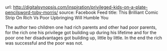 url: http://digitalsynopsis.com/inspiration/privileged-kids-on-a-plate-pencilsword-toby-morris/
source: Facebook Feed
title: This Brilliant Comic Strip On Rich Vs Poor Upbringing Will Humble You


The author two children one had rich parents and other had poor parents, for
the rich one his privilege got building up during his lifetime and for the poor
one her disadvantages got building up, little by little. In the end the rich
was successful and the poor was not.
